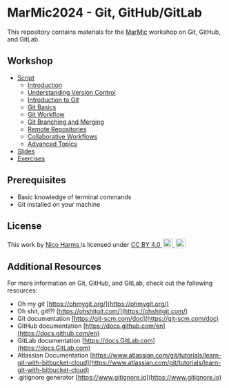 # MarMic2024 - Git, GitHub/GitLab

This repository contains materials for the [MarMic](https://marmic.mpg.de/) workshop on Git, GitHub, and GitLab.

## Workshop

- [Script](workshop/)
  - [Introduction](workshop/01_Introduction.md)
  - [Understanding Version Control](workshop/02_Understanding%20Version%20Control.md)
  - [Introduction to Git](workshop/03_Introduction%20to%20Git.md)
  - [Git Basics](workshop/04_Git%20Basics.md)
  - [Git Workflow](workshop/05_Git%20Workflow.md)
  - [Git Branching and Merging](workshop/06_Git%20Branching%20and%20merging.md)
  - [Remote Repositories](workshop/07_Remote%20Repositories.md)
  - [Collaborative Workflows](workshop/08_Collaborative%20Workflows.md)
  - [Advanced Topics](workshop/09_Advanced%20Topics.md)
- [Slides](slides/)
- [Exercises](exercises/)

## Prerequisites
- Basic knowledge of terminal commands
- Git installed on your machine

## License

<p xmlns:cc="http://creativecommons.org/ns#" >
    This work by 
    <a rel="cc:attributionURL dct:creator" property="cc:attributionName" href="https://me.nicoharms.de">
    Nico Harms
    </a>
    is licensed under 
    <a href="http://creativecommons.org/licenses/by/4.0/?ref=chooser-v1" target="_blank" rel="license noopener noreferrer" style="display:inline-block;">
        CC BY 4.0
        <img style="height:22px!important;margin-left:3px;vertical-align:text-bottom;" src="https://mirrors.creativecommons.org/presskit/icons/cc.svg?ref=chooser-v1">
        <img style="height:22px!important;margin-left:3px;vertical-align:text-bottom;" src="https://mirrors.creativecommons.org/presskit/icons/by.svg?ref=chooser-v1">
    </a>
</p>

## Additional Resources

For more information on Git, GitHub, and GitLab, check out the following resources:

- Oh my git [https://ohmygit.org/](https://ohmygit.org/)
- Oh shit, git!?! [https://ohshitgit.com/](https://ohshitgit.com/)
- Git documentation [https://git-scm.com/doc](https://git-scm.com/doc)
- GitHub documentation [https://docs.github.com/en](https://docs.github.com/en)
- GitLab documentation [https://docs.GitLab.com](https://docs.GitLab.com)
- Atlassian Documentation [https://www.atlassian.com/git/tutorials/learn-git-with-bitbucket-cloud](https://www.atlassian.com/git/tutorials/learn-git-with-bitbucket-cloud)
- .gitignore generator [https://www.gitignore.io](https://www.gitignore.io)
